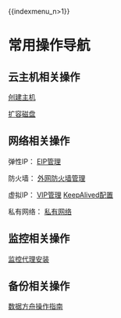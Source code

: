 {{indexmenu_n>1}}

# 常用操作导航

## 云主机相关操作

[创建主机](/compute/uhost/guide/common#创建主机)

[扩容磁盘](/compute/uhost/guide/disk#扩容磁盘)

## 网络相关操作

弹性IP： [EIP管理](/network/unet/eip)

防火墙： [外网防火墙管理](/network/firewall/index)

虚拟IP： [VIP管理](/network/vip/index)
[KeepAlived配置](/compute/uhost/public/keepalived)

私有网络： [私有网络](/network/vpc/index)

## 监控相关操作

[监控代理安装](/management_monitor/umon/agent)

## 备份相关操作

[数据方舟操作指南](/storage_cdn/uda/common)
